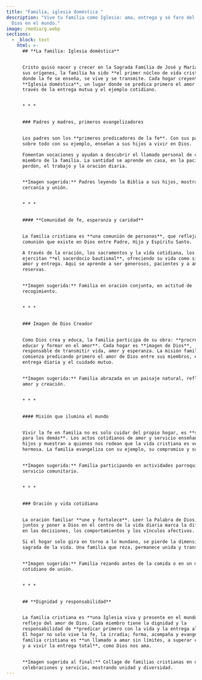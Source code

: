 ```yaml
---
title: "Familia, iglesia doméstica "
description: "Vive tu familia como Iglesia: ama, entrega y sé faro del amor de
  Dios en el mundo."
image: /media/g.webp
sections:
  - _block: text
    html: >-
      ## **La familia: Iglesia doméstica**


      Cristo quiso nacer y crecer en la Sagrada Familia de José y María. Desde
      sus orígenes, la familia ha sido **el primer núcleo de vida cristiana**,
      donde la fe se enseña, se vive y se transmite. Cada hogar creyente es una
      **Iglesia doméstica**, un lugar donde se predica primero el amor de Dios a
      través de la entrega mutua y el ejemplo cotidiano.


      * * *


      ### Padres y madres, primeros evangelizadores


      Los padres son los **primeros predicadores de la fe**. Con sus palabras y
      sobre todo con su ejemplo, enseñan a sus hijos a vivir en Dios.  

      Fomentan vocaciones y ayudan a descubrir el llamado personal de cada
      miembro de la familia. La santidad se aprende en casa, en la paciencia, el
      perdón, el trabajo y la oración diaria.


      **Imagen sugerida:** Padres leyendo la Biblia a sus hijos, mostrando
      cercanía y unión.


      * * *


      #### **Comunidad de fe, esperanza y caridad**


      La familia cristiana es **una comunión de personas**, que refleja la
      comunión que existe en Dios entre Padre, Hijo y Espíritu Santo.  

      A través de la oración, los sacramentos y la vida cotidiana, los miembros
      ejercitan **el sacerdocio bautismal**, ofreciendo su vida como signo de
      amor y entrega. Aquí se aprende a ser generosos, pacientes y a amar sin
      reservas.


      **Imagen sugerida:** Familia en oración conjunta, en actitud de
      recogimiento.


      * * *


      ### Imagen de Dios Creador


      Como Dios crea y educa, la familia participa de su obra: **procrear,
      educar y formar en el amor**. Cada hogar es **imagen de Dios**,
      responsable de transmitir vida, amor y esperanza. La misión familiar
      comienza predicando primero el amor de Dios entre sus miembros, en la
      entrega diaria y el cuidado mutuo.


      **Imagen sugerida:** Familia abrazada en un paisaje natural, reflejando
      amor y creación.


      * * *


      #### Misión que ilumina el mundo


      Vivir la fe en familia no es solo cuidar del propio hogar, es **ser faro
      para los demás**. Los actos cotidianos de amor y servicio enseñan a los
      hijos y muestran a quienes nos rodean que la vida cristiana es verdadera y
      hermosa. La familia evangeliza con su ejemplo, su compromiso y su entrega.


      **Imagen sugerida:** Familia participando en actividades parroquiales o
      servicio comunitario.


      * * *


      ### Oración y vida cotidiana


      La oración familiar **une y fortalece**. Leer la Palabra de Dios, rezar
      juntos y poner a Dios en el centro de la vida diaria marca la diferencia
      en las decisiones, los comportamientos y los vínculos afectivos.  

      Si el hogar solo gira en torno a lo mundano, se pierde la dimensión
      sagrada de la vida. Una familia que reza, permanece unida y transmite fe.


      **Imagen sugerida:** Familia rezando antes de la comida o en un momento
      cotidiano de unión.


      * * *


      ## **Dignidad y responsabilidad**


      La familia cristiana es **una Iglesia viva y presente en el mundo**,
      reflejo del amor de Dios. Cada miembro tiene la dignidad y la
      responsabilidad de **predicar primero con la vida y la entrega al otro**.
      El hogar no solo vive la fe, la irradia; forma, acompaña y evangeliza. Ser
      familia cristiana es **un llamado a amar sin límites, a superar el egoísmo
      y a vivir la entrega total**, como Dios nos ama.


      **Imagen sugerida al final:** Collage de familias cristianas en oración,
      celebraciones y servicio, mostrando unidad y diversidad.
---
```

